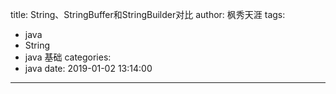 title: String、StringBuffer和StringBuilder对比
author: 枫秀天涯
tags:
  - java
  - String
  - java 基础
categories:
  - java
date: 2019-01-02 13:14:00
---
